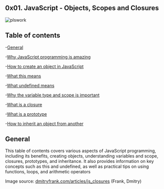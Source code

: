 ## 0x01. JavaScript - Objects, Scopes and Closures

![plswork](https://dmitryfrank.com/_media/articles/js_closure_3.png)

## Table of contents
-[General](#general)

-[Why JavaScript programming is amazing](#why-javascript-programming-is-amazing)

-[How to create an object in JavaScript](#How-to-create-an-object-in-JavaScript)

-[What this means](what-this-means)

-[What undefined means](#what-undefined-means)

-[Why the variable type and scope is important](#why-the-variable-type-and-scope-is-important)

-[What is a closure](#what-is-a-closure)

-[What is a prototype](#what-is-a-prototype)

-[How to inherit an object from another](#how-to-inherit-an-object-from-another)

## General

This table of contents covers various aspects of JavaScript programming, including its benefits, creating objects, understanding variables and scope, closures, prototypes, and inheritance. It also provides information on key concepts such as this and undefined, as well as practical tips on using functions, loops, and arithmetic operators


Image source: [dmitryfrank.com/articles/js_closures](https://dmitryfrank.com/articles/js_closures) (Frank, Dmitry)
